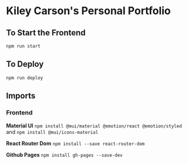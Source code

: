 # Kiley Carson's Personal Portfolio

## To Start the Frontend
```
npm run start
```

## To Deploy
```
npm run deploy
```

## Imports 
### Frontend

**Material UI**
`npm install @mui/material @emotion/react @emotion/styled` and `npm install @mui/icons-material`

**React Router Dom** `npm install --save react-router-dom`

**Github Pages** 
`npm install gh-pages --save-dev`
